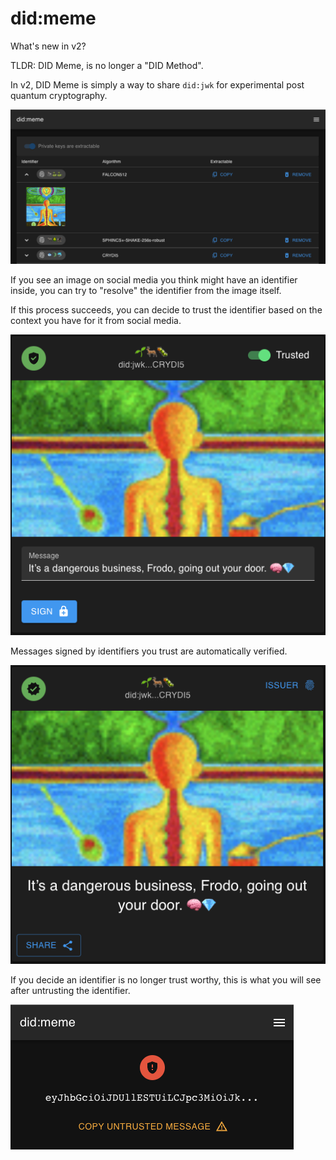 # did:meme

What's new in v2?

TLDR: DID Meme, is no longer a "DID Method".

In v2, DID Meme is simply a way to share `did:jwk` for experimental post quantum cryptography.

<img src="./example-0.png" alt="example keys" />

If you see an image on social media you think might have an identifier inside, you can try to "resolve" the identifier from the image itself.

If this process succeeds, you can decide to trust the identifier based on the context you have for it from social media.

<img src="./example-1.png" alt="example keys" />

Messages signed by identifiers you trust are automatically verified.

<img src="./example-2.png" alt="example keys" />

If you decide an identifier is no longer trust worthy, this is what you will see after untrusting the identifier.

<img src="./example-3.png" alt="example keys" />
